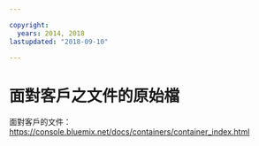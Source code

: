 ```yaml
---

copyright:
  years: 2014, 2018
lastupdated: "2018-09-10"

---
```



# 面對客戶之文件的原始檔

面對客戶的文件：https://console.bluemix.net/docs/containers/container_index.html




